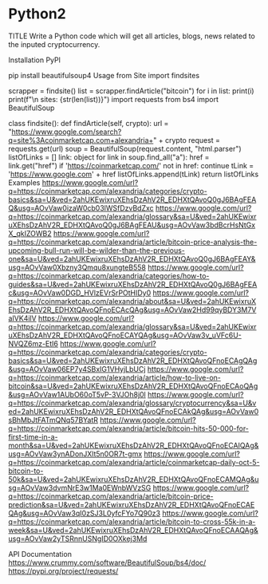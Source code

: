 # Python2
TITLE
Write a Python code which will get all articles, blogs, news related to the inputed cryptocurrency.

Installation
PyPl

pip install beautifulsoup4
Usage
from Site import findsites

scrapper = findsite()
list = scrapper.findArticle("bitcoin")
for i in list: print(i)
print(f"\n sites: {str(len(list))}")
import requests
from bs4 import BeautifulSoup


class findsite():
    def findArticle(self, crypto):
        url = "https://www.google.com/search?q=site%3Acoinmarketcap.com+alexandria+" + crypto
        request = requests.get(url)
        soup = BeautifulSoup(request.content, "html.parser")
        listOfLinks = []
        link: object
        for link in soup.find_all("a"):
            href = link.get("href")
            if 'https://coinmarketcap.com/' not in href:
                continue
            tLink = 'https://www.google.com' + href
            listOfLinks.append(tLink)
        return listOfLinks
Examples
https://www.google.com/url?q=https://coinmarketcap.com/alexandria/categories/crypto-basics&sa=U&ved=2ahUKEwixruXEhsDzAhV2R_EDHXtQAvoQ0gJ6BAgFEAQ&usg=AOvVaw0izaW0cb03lWSfDzvBdZxc https://www.google.com/url?q=https://coinmarketcap.com/alexandria/glossary&sa=U&ved=2ahUKEwixruXEhsDzAhV2R_EDHXtQAvoQ0gJ6BAgFEAU&usg=AOvVaw3bdBcrHsNtGxX_qkIZOWB2 https://www.google.com/url?q=https://coinmarketcap.com/alexandria/article/bitcoin-price-analysis-the-upcoming-bull-run-will-be-wilder-than-the-previous-one&sa=U&ved=2ahUKEwixruXEhsDzAhV2R_EDHXtQAvoQ0gJ6BAgFEAY&usg=AOvVaw0Xbzny3Qmqu8xungteB558 https://www.google.com/url?q=https://coinmarketcap.com/alexandria/categories/how-to-guides&sa=U&ved=2ahUKEwixruXEhsDzAhV2R_EDHXtQAvoQ0gJ6BAgFEAc&usg=AOvVaw0DGD_HVlzEVrSrPOtHIDy0 https://www.google.com/url?q=https://coinmarketcap.com/alexandria/about&sa=U&ved=2ahUKEwixruXEhsDzAhV2R_EDHXtQAvoQFnoECAcQAg&usg=AOvVaw2Hd99qyBDY3M7VaIVK4ilV https://www.google.com/url?q=https://coinmarketcap.com/alexandria/glossary&sa=U&ved=2ahUKEwixruXEhsDzAhV2R_EDHXtQAvoQFnoECAYQAg&usg=AOvVaw3v_uVFc6U-NVQZ6mz-EtI6 https://www.google.com/url?q=https://coinmarketcap.com/alexandria/categories/crypto-basics&sa=U&ved=2ahUKEwixruXEhsDzAhV2R_EDHXtQAvoQFnoECAgQAg&usg=AOvVaw06EP7y4SBxIG1VHyjLbUCj https://www.google.com/url?q=https://coinmarketcap.com/alexandria/article/how-to-live-on-bitcoin&sa=U&ved=2ahUKEwixruXEhsDzAhV2R_EDHXtQAvoQFnoECAoQAg&usg=AOvVaw1AUbO60oT5vP-3VJOh8j0l https://www.google.com/url?q=https://coinmarketcap.com/alexandria/glossary/cryptocurrency&sa=U&ved=2ahUKEwixruXEhsDzAhV2R_EDHXtQAvoQFnoECAkQAg&usg=AOvVaw0sBhMbJtFATmQNq57BYatR https://www.google.com/url?q=https://coinmarketcap.com/alexandria/article/bitcoin-hits-50-000-for-first-time-in-a-month&sa=U&ved=2ahUKEwixruXEhsDzAhV2R_EDHXtQAvoQFnoECAIQAg&usg=AOvVaw3ynADonJXlt5n0OR7t-gmx https://www.google.com/url?q=https://coinmarketcap.com/alexandria/article/coinmarketcap-daily-oct-5-bitcoin-to-50k&sa=U&ved=2ahUKEwixruXEhsDzAhV2R_EDHXtQAvoQFnoECAMQAg&usg=AOvVaw3dvmNrE3w1Ma0EWnbWVzSG https://www.google.com/url?q=https://coinmarketcap.com/alexandria/article/bitcoin-price-prediction&sa=U&ved=2ahUKEwixruXEhsDzAhV2R_EDHXtQAvoQFnoECAEQAg&usg=AOvVaw3qI0zSJ3L0yfcFYo7Q90z3 https://www.google.com/url?q=https://coinmarketcap.com/alexandria/article/bitcoin-to-cross-55k-in-a-week&sa=U&ved=2ahUKEwixruXEhsDzAhV2R_EDHXtQAvoQFnoECAAQAg&usg=AOvVaw2yTSRnnUSNgID0OXkej3Md

API Documentation
https://www.crummy.com/software/BeautifulSoup/bs4/doc/ https://pypi.org/project/requests/
